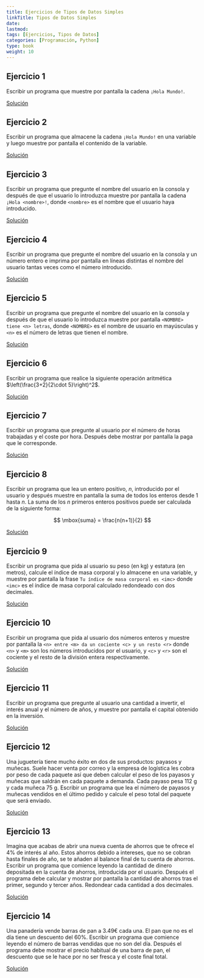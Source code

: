 ```yaml
---
title: Ejercicios de Tipos de Datos Simples
linkTitle: Tipos de Datos Simples
date: 
lastmod:
tags: [Ejercicios, Tipos de Datos]
categories: [Programación, Python]
type: book
weight: 10
---
```


<!-- Datacamp light
<script async type="text/javascript" src="https://cdn.datacamp.com/dcl-react-dev.js.gz"></script>  
-->

## Ejercicio 1

Escribir un programa que muestre por pantalla la cadena `¡Hola Mundo!`.

<!-- <div><button class="resolution">Resolver</button></div>
<div data-datacamp-exercise data-lang="python" id="solution" style="display: none">

  <code data-type="sample-code">
    # Mostrar por pantalla la cadena "¡Hola mundo!"

  </code>

  <code data-type="solution">
  # Mostrar por pantalla la cadena "¡Hola mundo!"
  print("¡Hola mundo!")
  </code>
  
  <code data-type="sct">

  Ex().multi(
    check_function("print"),
    has_output("¡Hola mundo!", pattern = False)
  )
  success_msg("¡Correcto!")
  </code>
  
  <div data-type="hint">
    Usa la función <code>print</code> para mostrar cadenas por pantalla.
  </div>
</div> -->

<a href="https://colab.research.google.com/github/asalber/asalber.github.io/blob/master/content/es/docencia/python/ejercicios/soluciones/tipos-datos/ejercicio1.ipynb" class="btn btn-info">Solución</a>

## Ejercicio 2

Escribir un programa que almacene la cadena `¡Hola Mundo!` en una variable y luego muestre por pantalla el contenido de la variable.

<!-- <div><button class="resolution">Resolver</button></div>
<div data-datacamp-exercise data-lang="python" id="solution" style="display: none">

  <code data-type="sample-code">
    # Guardar la cadena "¡Hola mundo!" en la variable a

    # Mostrar por pantalla contenido de la variable a

  </code>

  <code data-type="solution">
    # Guardar la cadena "¡Hola mundo!" en la variable a
    a = "¡Hola mundo!"

    # Mostrar por pantalla contenido de la variable a  
    print(a)
    </code>
  
  <code data-type="sct">
    Ex().multi(
      check_object("a").has_equal_value(),
      check_function("print"),
      has_output("¡Hola mundo!", pattern = False)
    )
    success_msg("¡Correcto!")
  </code>
  
  <div data-type="hint">
    Usa el símbolo `=` para asignar un valor a una variable y la función <code>print</code> para mostrar el contenido de la variable por pantalla.
  </div>
</div> -->

<a href="https://colab.research.google.com/github/asalber/asalber.github.io/blob/master/content/es/docencia/python/ejercicios/soluciones/tipos-datos/ejercicio2.ipynb" class="btn btn-info">Solución</a>

## Ejercicio 3

Escribir un programa que pregunte el nombre del usuario en la consola y después de que el usuario lo introduzca muestre por pantalla la cadena `¡Hola <nombre>!`, donde `<nombre>` es el nombre que el usuario haya introducido.

<!-- <div><button class="resolution">Resolver</button></div>
<div data-datacamp-exercise data-lang="python" id="solution" style="display: none">

<code data-type="pre-exercise-code">
    import sys
    from io import StringIO
    sys.stdin = StringIO("input\n")
    del sys
</code>

  <code data-type="sample-code">
    # Preguntar el nombre del usuario y guardarlo en la variable nombre

    # Mostrar por pantalla el saludo con el nombre

  </code>

  <code data-type="solution">
    # Preguntar el nombre del usuario y guardarlo en la variable nombre
    nombre = input("¿Cómo te llamas?")
    # Mostrar por pantalla el saludo con el nombre
    print("Hola " + nombre + "!")
  </code>
  
  <code data-type="sct">
    Ex().multi(
      check_function("input"),
      check_object("nombre"),
      check_function("print"),
      has_output("¡Hola \w+!")
    )
    success_msg("¡Correcto!")
  </code>
  
  <div data-type="hint">
    Usa la función <code>input</code> para leer una cadena desde la terminal, el símbolo `=` para asignar la cadena a la variable y la función <code>print</code> para mostrar el saludo por pantalla.
  </div>
</div> -->

<a href="https://colab.research.google.com/github/asalber/asalber.github.io/blob/master/content/es/docencia/python/ejercicios/soluciones/tipos-datos/ejercicio3.ipynb" class="btn btn-info">Solución</a>

## Ejercicio 4

Escribir un programa que pregunte el nombre del usuario en la consola y un número entero e imprima por pantalla en líneas distintas el nombre del usuario tantas veces como el número introducido.

<a href="https://colab.research.google.com/github/asalber/asalber.github.io/blob/master/content/es/docencia/python/ejercicios/soluciones/tipos-datos/ejercicio4.ipynb" class="btn btn-info">Solución</a>

## Ejercicio 5

Escribir un programa que pregunte el nombre del usuario en la consola y después de que el usuario lo introduzca muestre por pantalla `<NOMBRE> tiene <n> letras`, donde `<NOMBRE>` es el nombre de usuario en mayúsculas y `<n>` es el número de letras que tienen el nombre.

<a href="https://colab.research.google.com/github/asalber/asalber.github.io/blob/master/content/es/docencia/python/ejercicios/soluciones/tipos-datos/ejercicio5.ipynb" class="btn btn-info">Solución</a>

## Ejercicio 6

Escribir un programa que realice la siguiente operación aritmética $\left(\frac{3+2}{2\cdot 5}\right)^2$.

<a href="https://colab.research.google.com/github/asalber/asalber.github.io/blob/master/content/es/docencia/python/ejercicios/soluciones/tipos-datos/ejercicio6.ipynb" class="btn btn-info">Solución</a>

## Ejercicio 7

Escribir un programa que pregunte al usuario por el número de horas trabajadas y el coste por hora.
Después debe mostrar por pantalla la paga que le corresponde.

<a href="https://colab.research.google.com/github/asalber/asalber.github.io/blob/master/content/es/docencia/python/ejercicios/soluciones/tipos-datos/ejercicio7.ipynb" class="btn btn-info">Solución</a>

## Ejercicio 8

Escribir un programa que lea un entero positivo, $n$, introducido por el usuario y después muestre en pantalla la suma de todos los enteros desde 1 hasta $n$.
La suma de los $n$ primeros enteros positivos puede ser calculada de la siguiente forma:

$$ \mbox{suma} = \frac{n(n+1)}{2} $$

<a href="https://colab.research.google.com/github/asalber/asalber.github.io/blob/master/content/es/docencia/python/ejercicios/soluciones/tipos-datos/ejercicio7.ipynb" class="btn btn-info">Solución</a>

## Ejercicio 9

Escribir un programa que pida al usuario su peso (en kg) y estatura (en metros), calcule el índice de masa corporal y lo almacene en una variable, y muestre por pantalla la frase `Tu índice de masa corporal es <imc>` donde `<imc>` es el índice de masa corporal calculado redondeado con dos decimales.

<a href="https://colab.research.google.com/github/asalber/asalber.github.io/blob/master/content/es/docencia/python/ejercicios/soluciones/tipos-datos/ejercicio9.ipynb" class="btn btn-info">Solución</a>

## Ejercicio 10

Escribir un programa que pida al usuario dos números enteros y muestre por pantalla la `<n> entre <m> da un cociente <c> y un resto <r>` donde `<n>` y `<m>` son los números introducidos por el usuario, y `<c>` y `<r>` son el cociente y el resto de la división entera respectivamente.

<a href="https://colab.research.google.com/github/asalber/asalber.github.io/blob/master/content/es/docencia/python/ejercicios/soluciones/tipos-datos/ejercicio10.ipynb" class="btn btn-info">Solución</a>

## Ejercicio 11

Escribir un programa que pregunte al usuario una cantidad a invertir, el interés anual y el número de años, y muestre por pantalla el capital obtenido en la inversión.

<a href="https://colab.research.google.com/github/asalber/asalber.github.io/blob/master/content/es/docencia/python/ejercicios/soluciones/tipos-datos/ejercicio11.ipynb" class="btn btn-info">Solución</a>

## Ejercicio 12

Una juguetería tiene mucho éxito en dos de sus productos: payasos y muñecas.
Suele hacer venta por correo y la empresa de logística les cobra por peso de cada paquete así que deben calcular el peso de los payasos y muñecas que saldrán en cada paquete a demanda. Cada payaso pesa 112 g y cada muñeca 75 g.
Escribir un programa que lea el número de payasos y muñecas vendidos en el último pedido y calcule el peso total del paquete que será enviado.

<a href="https://colab.research.google.com/github/asalber/asalber.github.io/blob/master/content/es/docencia/python/ejercicios/soluciones/tipos-datos/ejercicio12.ipynb" class="btn btn-info">Solución</a>

## Ejercicio 13

Imagina que acabas de abrir una nueva cuenta de ahorros que te ofrece el 4% de interés al año. Estos ahorros debido a intereses, que no se cobran hasta finales de año, se te añaden al balance final de tu cuenta de ahorros.
Escribir un programa que comience leyendo la cantidad de dinero depositada en la cuenta de ahorros, introducida por el usuario. Después el programa debe calcular y mostrar por pantalla la cantidad de ahorros tras el primer, segundo y tercer años.
Redondear cada cantidad a dos decimales.  

<a href="https://colab.research.google.com/github/asalber/asalber.github.io/blob/master/content/es/docencia/python/ejercicios/soluciones/tipos-datos/ejercicio13.ipynb" class="btn btn-info">Solución</a>

## Ejercicio 14

Una panadería vende barras de pan a 3.49€ cada una. El pan que no es el día tiene un descuento del 60%.
Escribir un programa que comience leyendo el número de barras vendidas que no son del día. Después el programa debe mostrar el precio habitual de una barra de pan, el descuento que se le hace por no ser fresca y el coste final total.

<a href="https://colab.research.google.com/github/asalber/asalber.github.io/blob/master/content/es/docencia/python/ejercicios/soluciones/tipos-datos/ejercicio14.ipynb" class="btn btn-info">Solución</a>
